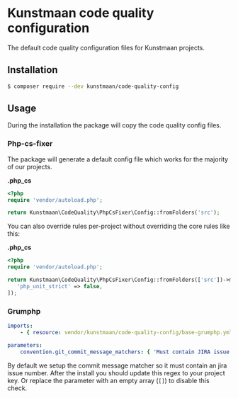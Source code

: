 # Kunstmaan code quality configuration

The default code quality configuration files for Kunstmaan projects. 

## Installation

```bash
$ composer require --dev kunstmaan/code-quality-config
```

## Usage

During the installation the package will copy the code quality config files.

### Php-cs-fixer

The package will generate a default config file which works for the majority of our projects.

**.php_cs**

```php
<?php
require 'vendor/autoload.php';

return Kunstmaan\CodeQuality\PhpCsFixer\Config::fromFolders('src');
```

You can also override rules per-project without overriding the core rules like this:

**.php_cs**

```php
<?php
require 'vendor/autoload.php';

return Kunstmaan\CodeQuality\PhpCsFixer\Config::fromFolders(['src'])->mergeRules([
   'php_unit_strict' => false,
]);
```

### Grumphp

```yaml
imports:
    - { resource: vendor/kunstmaan/code-quality-config/base-grumphp.yml }

parameters:
    convention.git_commit_message_matchers: { 'Must contain JIRA issue number': '/(^JIRA-\d+:|^\[no\-issue\]) [A-Z].+/' } #TODO: replace jira key or leave this parameter empty ([])
```

By default we setup the commit message matcher so it must contain an jira issue number. After the install you should 
update this regex to your project key. Or replace the parameter with an empty array (`[]`) to disable this check.
